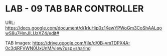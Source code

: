 # LAB - 09 TAB BAR CONTROLLER

URL: https://docs.google.com/document/d/1rluHip0z1KewYPWoGm3CoShAALqowS8u7HmJILUzXZ4/edit#


TAB Images:
https://drive.google.com/file/d/0B-vmTDPX4A-0c3djRFVWN0UxUnM/view?usp=sharing

